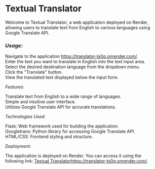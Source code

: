 #  **Textual Translator**

Welcome to Textual Translator, a web application deployed on Render, allowing users to translate text from English to various languages using Google Translate API.

### _Usage:_

Navigate to the application https://translator-ts0q.onrender.com/.     
Enter the text you want to translate in English into the text input area.    
Select the desired destination language from the dropdown menu.     
Click the "Translate" button.    
View the translated text displayed below the input form.    


_Features:_

Translate text from English to a wide range of languages.    
Simple and intuitive user interface.    
Utilizes Google Translate API for accurate translations.    


_Technologies Used:_

Flask: Web framework used for building the application.    
Googletrans: Python library for accessing Google Translate API.    
HTML/CSS: Frontend styling and structure.    


_Deployment:_

The application is deployed on Render. You can access it using the following link: [Textual Translator](https://translator-ts0q.onrender.com/)https://translator-ts0q.onrender.com/.

